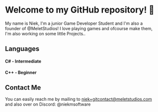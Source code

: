 # Welcome to my GitHub repository! 👋

My name is Niek, I'm a junior Game Developer Student and I'm also a founder of @MeletStudios!
I love playing games and ofcourse make them, I'm also working on some little Projects..

## Languages
#### C# - Intermediate
#### C++ - Beginner
## Contact Me
You can easily reach me by mailing to niek+gitcontact@meletstudios.com and also over on Discord: 
@niekmsoftware
